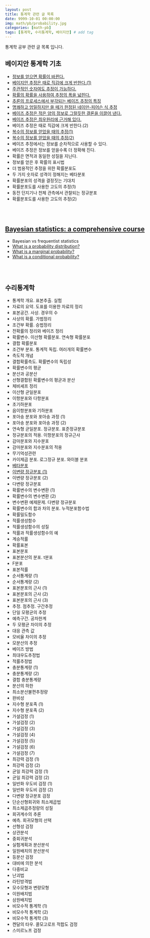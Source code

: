 ```yaml
---
layout: post
title: 통계학 관련 글 목록
date: 9999-10-01 00:00:00
img: math/pb/probability.jpg
categories: [math-pb] 
tags: [통계학, 수리통계학, 베이지안] # add tag
---
```


통계학 공부 관련 글 목록 입니다.

## 베이지안 통계학 기초

+ [정보를 얻으면 확률이 바뀐다.](https://gaussian37.github.io/math-pb-bayes-basic1/)
+ [베이지안 추정은 때로 직감에 크게 반한다.(1)](https://gaussian37.github.io/math-pb-bayes-basic2/)
+ [주관적인 숫자여도 추정이 가능하다.](https://gaussian37.github.io/math-pb-bayes-basic3/)
+ [확률의 확률을 사용하여 추정의 폭을 넓힌다.](https://gaussian37.github.io/math-pb-bayes-basic4/)
+ [추론의 프로세스에서 부각되는 베이즈 추정의 특징](https://gaussian37.github.io/math-pb-bayes-basic5/)
+ [명쾌하고 엄밀하지만 쓸 떼가 한정된 네이만-피어슨 식 추정](https://gaussian37.github.io/math-pb-bayes-basic6/)
+ [베이즈 추정은 적은 양의 정보로 그럴듯한 결론을 이끌어 낸다.](https://gaussian37.github.io/math-pb-bayes-basic7/)
+ [베이즈 추정은 최우원리에 근거해 있다.](https://gaussian37.github.io/math-pb-bayes-basic8/)
+ 베이즈 추정은 때로 직감에 크게 반한다.(2)
+ [복수의 정보를 얻었을 때의 추정(1)](https://gaussian37.github.io/math-pb-bayes-basic10/)
+ [복수의 정보를 얻었을 때의 추정(2)](https://gaussian37.github.io/math-pb-bayes-basic11/)
+ 베이즈 추정에서는 정보를 순차적으로 사용할 수 있다.
+ 베이즈 추정은 정보를 얻을수록 더 정확해 진다.
+ 확률은 면적과 동일한 성질을 지닌다.
+ 정보를 얻은 후 확률의 표시법
+ 더 범용적인 추정을 위한 확률분포도
+ 두 가지 숫자로 성격이 정해지는 베타분포
+ 확률분포의 성격을 결정짓는 기대치
+ 확률분포도를 사용한 고도의 추정(1)
+ 동전 던지기나 천체 관측에서 관찰되는 정규분포
+ 확률분포도를 사용한 고도의 추정(2)

<br><br>

## [Bayesian statistics: a comprehensive course](https://www.youtube.com/playlist?list=PLFDbGp5YzjqXQ4oE4w9GVWdiokWB9gEpm)

- Bayesian vs frequentist statistics
- [What is a probability distribution?](https://gaussian37.github.io/math-pb-bayes_stat_05/)
- [What is a marginal probability?](https://gaussian37.github.io/math-pb-bayes_stat_06/)
- [What is a conditional probability?](https://gaussian37.github.io/math-pb-bayes_stat_07/)

<br><br>

## 수리통계학

+ 통계학 개요. 표본추출. 실험
+ 자료의 요약. 도표를 이용한 자료의 정리
+ 표본공간. 사상. 경우의 수
+ 사상의 확률. 가법정리
+ 조건부 확률. 승법정리
+ 전확률의 정리와 베이즈 정리
+ 확률변수. 이산형 확률분포. 연속형 확률분포
+ 결합 확률분포
+ 조건부 분포. 통계적 독립. 여러개의 확률변수
+ 측도적 개념
+ 결합확률측도. 확률변수의 독립성
+ 확률변수의 평균
+ 분산과 공분산
+ 선형결합된 확률변수의 평균과 분산
+ 체비셰프 정리
+ 이산형 균일분포
+ 이항분포와 다항분포
+ 초기하분포
+ 음이항분포와 기하분포
+ 포아송 분포와 포아송 과정 (1)
+ 포아송 분포와 포아송 과정 (2)
+ 연속형 균일분포. 정규분포. 표준정규분포
+ 정규분포의 적용. 이항분포의 정규근사
+ 감마분포와 지수분포
+ 감마분포와 지수분포의 적용
+ 무기억성관련
+ 카이제곱 분포. 로그정규 분포. 와이블 분포
+ [베타분포](https://gaussian37.github.io/math-pb-beta-distribution/)
+ [이변량 정규분포 (1)](https://gaussian37.github.io/math-pb-gaussian-distribution-1/)
+ 이변량 정규분포 (2)
+ 다변랑 정규분포
+ 확률변수의 변수변환 (1)
+ 확률변수의 변수변환 (2)
+ 변수변환 예제문제. 다변량 정규분포	
+ 확률변수의 합과 차의 분포. 누적분포함수법	
+ 확률밀도함수	
+ 적률생성함수	
+ 적률생성함수의 성질	
+ 적률과 적률생성함수의 예	
+ 계승적률	
+ 확률표본	
+ 표본분포	
+ 표본분산의 분포. t분포	
+ F분포	
+ 표본적률	
+ 순서통계량 (1)	
+ 순서통계량 (2)	
+ 표본분포의 근사 (1)	
+ 표본분포의 근사 (2)	
+ 표본분포의 근사 (3)	
+ 추정. 점추정. 구간추정	
+ 단일 모평균의 추정	
+ 예측구간. 공차한계	
+ 두 모평균 차이의 추정	
+ 대응 관측 값	
+ 모비율 차이의 추정	
+ 모분산의 추정	
+ 베이즈 방법	
+ 최대우도추정법	
+ 적률추정법	
+ 충분통계량 (1)	
+ 충분통계량 (2)	
+ 결합 충분통계량	
+ 분산의 하한	
+ 최소분산불편추정량	
+ 완비성	
+ 지수형 분포족 (1)	
+ 지수형 분포족 (2)	
+ 가설검정 (1)	
+ 가설검정 (2)	
+ 가설검정 (3)	
+ 가설검정 (4)	
+ 가설검정 (5)	
+ 가설검정 (6)	
+ 가설검정 (7)	
+ 최강력 검정 (1)	
+ 최강력 검정 (2)	
+ 균일 최강력 검정 (1)	
+ 균일 최강력 검정 (2)	
+ 일반화 우도비 검정 (1)	
+ 일반화 우도비 검정 (2)	
+ 다변량 정규분포 검정	
+ 단순선형회귀와 최소제곱법	
+ 최소제곱추정량의 성질	
+ 회귀계수의 추론	
+ 예측. 회귀모형의 선택	
+ 선형성 검정	
+ 상관분석	
+ 중회귀분석	
+ 실험계획과 분산분석	
+ 일원배치의 분산분석	
+ 등분산 검정	
+ 대비에 의한 분석	
+ 다중비교	
+ 난괴법	
+ 라틴방격법	
+ 모수모형과 변량모형	
+ 이원배치법	
+ 삼원배치법	
+ 비모수적 통계학 (1)	
+ 비모수적 통계학 (2)	
+ 비모수적 통계학 (3)	
+ 켄달의 타우. 콜모고로프 적합도 검정	
+ 스미르노프 검정

<br><br>

